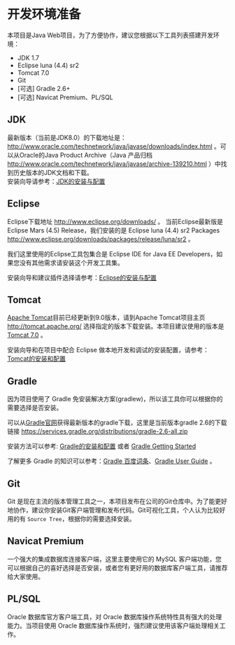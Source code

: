 # 开发环境准备

本项目是Java Web项目，为了方便协作，建议您根据以下工具列表搭建开发环境：

* JDK 1.7
* Eclipse luna (4.4) sr2
* Tomcat 7.0
* Git
* [可选] Gradle 2.6+
* [可选] Navicat Premium、PL/SQL


## JDK

最新版本（当前是JDK8.0）的下载地址是： http://www.oracle.com/technetwork/java/javase/downloads/index.html 。可以从Oracle的Java Product Archive（Java 产品归档 http://www.oracle.com/technetwork/java/javase/archive-139210.html ）中找到历史版本的JDK文档和下载。    
安装向导请参考：[JDK的安装与配置]()


## Eclipse

Eclipse下载地址 http://www.eclipse.org/downloads/ 。 
当前Eclipse最新版是 Eclipse Mars (4.5) Release，我们安装的是 Eclipse luna (4.4) sr2 Packages http://www.eclipse.org/downloads/packages/release/luna/sr2 。

我们这里使用的Eclipse工具包集合是 Eclipse IDE for Java EE Developers，如果您没有其他需求请安装这个开发工具集。

安装向导和建议插件选择请参考：[Eclipse的安装与配置]()


## Tomcat

[Apache Tomcat](http://tomcat.apache.org/)目前已经更新到9.0版本，请到Apache Tomcat项目主页 http://tomcat.apache.org/ 选择指定的版本下载安装。本项目建议使用的版本是 [Tomcat 7.0](http://tomcat.apache.org/download-70.cgi) 。

安装向导和在项目中配合 Eclipse 做本地开发和调试的安装配置，请参考：[Tomcat的安装和配置]()


## Gradle

因为项目使用了 Gradle 免安装解决方案(gradlew)，所以该工具你可以根据你的需要选择是否安装。

可以从[Gradle官网](http://gradle.org)获得最新版本的gradle下载，这里是当前版本gradle 2.6的下载链接 https://services.gradle.org/distributions/gradle-2.6-all.zip

安装方法可以参考: [Gradle的安装和配置]() 或者 [Gradle Getting Started](https://gradle.org/getting-started-gradle-java/)

了解更多 Gradle 的知识可以参考：[Gradle 百度词条](http://baike.baidu.com/view/9916271.htm)、[Gradle User Guide](https://docs.gradle.org/current/userguide/userguide.html) 。


## Git

Git 是现在主流的版本管理工具之一，本项目发布在公司的Git仓库中。为了能更好地协作，建议你安装Git客户端管理和发布代码。Git可视化工具，个人认为比较好用的有 `Source Tree`，根据你的需要选择安装。


## Navicat Premium

一个强大的集成数据库连接客户端，这里主要使用它的 MySQL 客户端功能，您可以根据自己的喜好选择是否安装，或者您有更好用的数据库客户端工具，请推荐给大家使用。


## PL/SQL

Oracle 数据库官方客户端工具，对 Oracle 数据库操作系统特性具有强大的处理能力。当项目使用 Oracle 数据库操作系统时，强烈建议使用该客户端处理相关工作。


